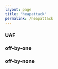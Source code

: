 ```yaml
---
layout: page
title: "heapattack"
permalink: /heapattack
---
```

### UAF
### off-by-one
### off-by-none